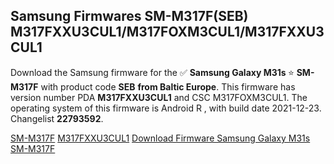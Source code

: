 <h2>Samsung Firmwares SM-M317F(SEB) M317FXXU3CUL1/M317FOXM3CUL1/M317FXXU3CUL1</h2>
Download the Samsung firmware for the ✅ <strong>Samsung Galaxy M31s </strong> ⭐ <strong>SM-M317F</strong> with product code <strong>SEB</strong> <strong> from Baltic Europe</strong>. This firmware has version number PDA <strong>M317FXXU3CUL1</strong> and CSC M317FOXM3CUL1. The operating system of this firmware is Android R , with build date 2021-12-23. Changelist <strong>22793592</strong>.

[SM-M317F](https://samfirm.shop/samsung/model/SM-M317F)
[M317FXXU3CUL1](https://samfirm.shop/samsung/pda/M317FXXU3CUL1)
[Download Firmware Samsung Galaxy M31s SM-M317F](https://samfirm.shop/samsung/firmware/484653)
